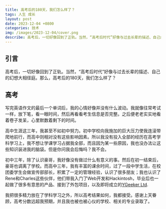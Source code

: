 ```yaml
---
title: 高考后的180天，我们怎么样了？
tags: 人生 成长
layout: post
date: 2023-12-04 +0800
categories: 技术
img: /images/2023-12-04/cover.png
describe: 高考后，一切好像回到了正轨。当然，“高考后时代”好像与过去长辈的描述、自己的幻想大相径庭。那么，高考后的180天，我们怎么样了？
---
```


## 引言

高考后，一切好像回到了正轨。当然，“高考后时代”好像与过去长辈的描述、自己的幻想大相径庭。那么，高考后的180天，我们怎么样了？

## 高考

写完英语作文的最后一个单词后，我的心情好像并没有什么波动。我就像往常考试一样，放下笔，看一眼时间，然后再看看考生信息是否完整。之后便老老实实地看着卷子发呆，心里默数着剩下的时间。

高中生涯这三年，我甚至不如初中努力。初中学校向我施加的巨大压力使我连滚带爬地前行，而高中则相对没有这些影响因素。所以我没有投入全部的经历在高考学科学习上，我不想让学课学习占据我全部，而且因为某一些原因，我也没办法让这些知识装进我的脑袋。但是你问我会后悔吗？我不会。

初中三年，除了认识豪哥，我好像没有做过什么有意义的事。然后在初一结束后，豪哥也调离了学校。而高中三年，我有丰富的课余时间，过了一段中学生活，在校团委学生会做宣传部部长，积累了一定的管理经验，认识了很多朋友；我也认识了Rene和Charles这些伙伴，他们带我入门了Web开发和Hackintosh，毕业后也一起做了很多有意思的产品、接到了外包项目，以及即将成立的[YGeeker Ltd](https://ygeeker.com).

我把很多精力放在了学科学习之外，所以高考结果如何，我都接受。感谢上天眷顾，高考分数远超我预期，并且我也被也被心仪的学校、相关的专业录取了。

## 